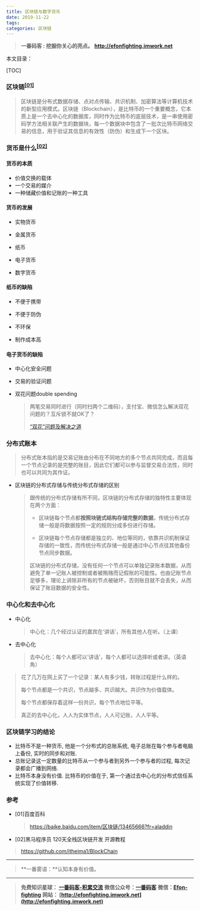 ```yaml
---
title: 区块链与数字货币
date: 2019-11-22
tags: 
categories: 区块链
---
```


> **一番码客 : 挖掘你关心的亮点。**
> **http://efonfighting.imwork.net**

本文目录：

[TOC]

### 区块链<sup>[[01]](https://baike.baidu.com/item/区块链/13465666?fr=aladdin)</sup>

> 区块链是分布式数据存储、点对点传输、共识机制、加密算法等计算机技术的新型应用模式。区块链（Blockchain），是比特币的一个重要概念，它本质上是一个去中心化的数据库，同时作为比特币的底层技术，是一串使用密码学方法相关联产生的数据块，每一个数据块中包含了一批次比特币网络交易的信息，用于验证其信息的有效性（防伪）和生成下一个区块。

<!--more-->

### 货币是什么<sup>[[02]](https://github.com/itheima1/BlockChain)</sup>

#### 货币的本质

- 价值交换的载体
- 一个交易的媒介
- 一种储藏价值和记账的一种工具



#### 货币的发展

- 实物货币

- 金属货币

- 纸币

- 电子货币

- 数字货币

  

#### 纸币的缺陷

- 不便于携带

- 不便于防伪

- 不环保

- 制作成本高

  

#### 电子货币的缺陷

- 中心化安全问题

- 交易的验证问题

- 双花问题double spending

  > 两笔交易同时进行（同时扫两个二维码），支付宝、微信怎么解决双花问题的？互斥锁不就OK了？
  >
  > [“双花”问题及解决之道](https://mp.weixin.qq.com/s/G0d4MzqtsJfBEOUHfAeU1Q)




### 分布式账本

  > 分布式账本指的是交易记账由分布在不同地方的多个节点共同完成，而且每一个节点记录的是完整的账目，因此它们都可以参与监督交易合法性，同时也可以共同为其作证。

- 区块链的分布式存储与传统分布式存储的区别

  > 跟传统的分布式存储有所不同，区块链的分布式存储的独特性主要体现在两个方面：
  >
  > * 区块链每个节点都**按照块链式结构存储完整的数据**，传统分布式存储一般是将数据按照一定的规则分成多份进行存储。
  >
  > * 区块链每个节点存储都是独立的、地位等同的，依靠共识机制保证存储的一致性，而传统分布式存储一般是通过中心节点往其他备份节点同步数据。
  >
  > 区块链的分布式存储，没有任何一个节点可以单独记录账本数据，从而避免了单一记账人被控制或者被贿赂而记假账的可能性。也由记账节点足够多，理论上讲除非所有的节点被破坏，否则账目就不会丢失，从而保证了账目数据的安全性。




### 中心化和去中心化

- 中心化

  > 中心化：几个经过认证的嘉宾在‘讲话’，所有其他人在听。（上课）

- 去中心化

  > 去中心化：每个人都可以‘讲话’，每个人都可以选择听或者讲。（英语角）



> 花了几万在网上买了一个记录：某人有多少钱，转账过程是什么样的。
>
> 每个节点都是一个共识，节点越多、共识越大。共识作为价值载体。
>
> 每个节点都保存着这样一份共识，每个节点地位平等。
>
> 真正的去中心化，人人为实体节点，人人可记账，人人平等。

### 区块链学习的结论

- 比特币不是一种货币, 他是一个分布式的总账系统, 电子总账在每个参与者电脑上备份, 实时的同步和对账.
- 总账记录这一定数量的比特币从一个参与者到另外一个参与者的过程, 每次记录都会广播到网络.  
- 比特币本身没有价值. 比特币的价值在于, 第一个通过去中心化的分布式信任系统实现了价值转移.

### 参考

* [01]百度百科

  > https://baike.baidu.com/item/区块链/13465666?fr=aladdin

*  [02]黑马程序员 120天全栈区块链开发 开源教程

  > https://github.com/itheima1/BlockChain

----

> **一番雾语：**认知本身有价值。

----------

> **免费知识星球： [一番码客-积累交流](http://efonfighting.imwork.net/efonmark-blog/%E7%AE%80%E4%BB%8B/zhishixingqiu1.png)**
> **微信公众号：[一番码客](http://efonfighting.imwork.net/efonmark-blog/%E7%AE%80%E4%BB%8B/guanzhu_1.jpg)**
> **微信：[Efon-fighting](http://efonfighting.imwork.net/efonmark-blog/%E7%AE%80%E4%BB%8B/weixin.jpg)**
> **网站： [http://efonfighting.imwork.net](http://efonfighting.imwork.net)**